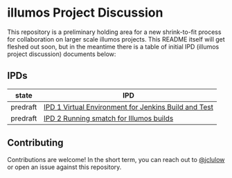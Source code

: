 # illumos Project Discussion

This repository is a preliminary holding area for a new shrink-to-fit process
for collaboration on larger scale illumos projects.  This README itself will
get fleshed out soon, but in the meantime there is a table of initial IPD
(illumos project discussion) documents below:

## IPDs

| state    | IPD |
| -------- | ------------------------------------------------------------- |
| predraft | [IPD 1 Virtual Environment for Jenkins Build and Test](./ipd/0001/README.md) |
| predraft | [IPD 2 Running smatch for Illumos builds](./ipd/0002/README.md) |

## Contributing

Contributions are welcome!  In the short term, you can reach out to
[@jclulow](https://github.com/jclulow) or open an issue against this
repository.
